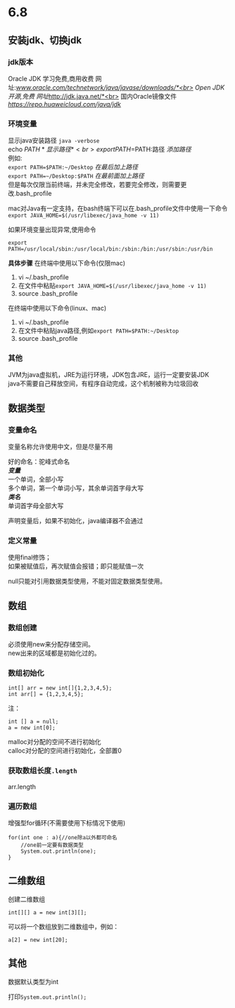 # 6.8
## 安装jdk、切换jdk
### jdk版本
Oracle JDK  学习免费,商用收费 网址:*www.oracle.com/technetwork/java/javase/downloads/*<br>
Open JDK  开源,免费 网址*http://jdk.java.net/*<br>
国内Oracle镜像文件   *https://repo.huaweicloud.com/java/jdk*

### 环境变量
显示java安装路径  `java -verbose`<br>
echo $PATH  *显示路径*<br>
export PATH=$PATH:路径  *添加路径* <br>
例如:<br>
`export PATH=$PATH:~/Desktop`  *在最后加上路径*<br>
`export PATH=~/Desktop:$PATH`  *在最前面加上路径*<br>
但是每次仅限当前终端，并未完全修改，若要完全修改，则需要更改.bash_profile<br>

mac对Java有一定支持，在bash终端下可以在.bash_profile文件中使用一下命令<br>
`export JAVA_HOME=$(/usr/libexec/java_home -v 11)`

如果环境变量出现异常,使用命令<br>
```
export PATH=/usr/local/sbin:/usr/local/bin:/sbin:/bin:/usr/sbin:/usr/bin
```

**具体步骤**
在终端中使用以下命令(仅限mac)
1. vi ~/.bash_profile
2. 在文件中粘贴`export JAVA_HOME=$(/usr/libexec/java_home -v 11)`
3. source .bash_profile

在终端中使用以下命令(linux、mac)
1. vi ~/.bash_profile
2. 在文件中粘贴java路径,例如`export PATH=$PATH:~/Desktop`
3. source .bash_profile


### 其他
JVM为java虚拟机，JRE为运行环境，JDK包含JRE，运行一定要安装JDK<br>
java不需要自己释放空间，有程序自动完成，这个机制被称为垃圾回收

## 数据类型
### 变量命名
变量名称允许使用中文，但是尽量不用<br>

好的命名：驼峰式命名<br>
***变量***<br>
一个单词，全部小写<br>
多个单词，第一个单词小写，其余单词首字母大写<br>
***类名***<br>
单词首字母全部大写

声明变量后，如果不初始化，java编译器不会通过

### 定义常量
使用final修饰；<br>
如果被赋值后，再次赋值会报错；即只能赋值一次

null只能对引用数据类型使用，不能对固定数据类型使用。

## 数组
### 数组创建
必须使用new来分配存储空间。<br>
new出来的区域都是初始化过的。

### 数组初始化
```
int[] arr = new int[]{1,2,3,4,5};
int arr[] = {1,2,3,4,5};
```
注：
```
int [] a = null;
a = new int[0];
```
malloc对分配的空间不进行初始化<br>
calloc对分配的空间进行初始化，全部置0

### 获取数组长度`.length`

arr.length

### 遍历数组
增强型for循环(不需要使用下标情况下使用)
```
for(int one : a){//one除a以外都可命名
    //one前一定要有数据类型
    System.out.println(one);
}
```

## 二维数组
创建二维数组
```
int[][] a = new int[3][];
```
可以将一个数组放到二维数组中，例如：<br>
```
a[2] = new int[20];
```
## 其他

数据默认类型为int

打印`System.out.println();`